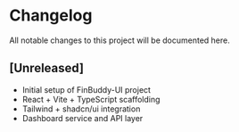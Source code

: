 # Changelog

All notable changes to this project will be documented here.

## [Unreleased]
- Initial setup of FinBuddy-UI project
- React + Vite + TypeScript scaffolding
- Tailwind + shadcn/ui integration
- Dashboard service and API layer